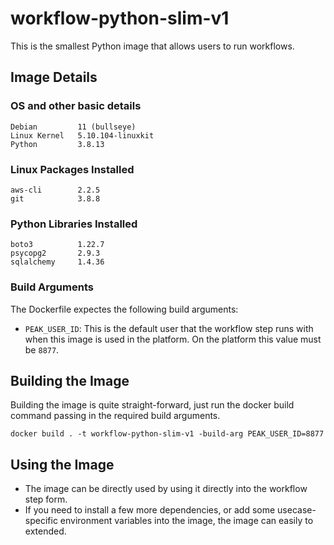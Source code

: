 # workflow-python-slim-v1
This is the smallest Python image that allows users to run workflows.

## Image Details
### OS and other basic details
```
Debian         11 (bullseye)
Linux Kernel   5.10.104-linuxkit
Python         3.8.13
```

### Linux Packages Installed
```
aws-cli        2.2.5
git            3.8.8
```

### Python Libraries Installed
```
boto3          1.22.7
psycopg2       2.9.3
sqlalchemy     1.4.36
```

### Build Arguments
The Dockerfile expectes the following build arguments:
- `PEAK_USER_ID`: This is the default user that the workflow step runs with when this image is used in the platform. On the platform this value must be `8877`.

## Building the Image
Building the image is quite straight-forward, just run the docker build command passing in the required build arguments.
```
docker build . -t workflow-python-slim-v1 -build-arg PEAK_USER_ID=8877
```

## Using the Image
- The image can be directly used by using it directly into the workflow step form.
- If you need to install a few more dependencies, or add some usecase-specific environment variables into the image, the image can easily to extended.